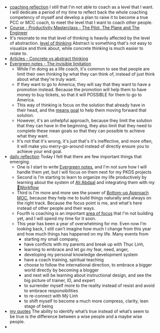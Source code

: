 - [coaching reflection](<coaching reflection.md>) I still that I'm not able to coach as a level that I want. I will dedicate a period of my time to reflect back the whole coaching competency of myself and develop a plan to raise it to become a true PCC or MCC coach, to meet the level that I want to coach other people.
- [Course - Productivity Masterclass - The Pilot, The Plane and The Engineer](<Course - Productivity Masterclass - The Pilot, The Plane and The Engineer.md>)
- It's resonate to me that level of thinking is heavily affected by the level of abstraction. [level of thinking](<level of thinking.md>)
Abstract is something that's not easy to visualize and think about, while concrete thinking is much easier to relate to.
- [Articles - Concrete vs abstract thinking](<Articles - Concrete vs abstract thinking.md>)
- [Evergreen notes - The invisible limitation](<Evergreen notes - The invisible limitation.md>)
    - While I'm doing as a life coach, it's common to see that people are limit their own thinking by what they can think of, instead of just think about what they're truly want.
    - If they want to go to America, they will say that they want to have a promotion instead. Because the promotion will help them to have money to buy tickets, so that it will POSSIBLE for them to go to America.
    - This way of thinking is focus on the solution that already have in their head, and the [means goal](<means goal.md>) to help them moving forward that solution.
    - However, it's an unhelpful approach, because they limit the solution that they can have in the beginning, they also limit that they need to complete these mean goals so that they can possible to achieve what they want.
    - It's not that it's wrong, it's just that's it's ineffective, and more often, it will make you merry-go-around instead of directly ensure you to achieve your end goal.
- [daily reflection](<daily reflection.md>) Today I felt that there are few important things that emerging.
    - One is I start to write [Evergreen notes](<Evergreen notes.md>), and I'm not sure how I will handle them yet, but I will focus on them next for my PKDS projects
    - Second is I'm starting to learn to organize my life productively by learning about the system of [Ali Abdaal](<Ali Abdaal.md>) and integrating them with my [🌲Workflow ](<🌲Workflow .md>)
    - Third is I'm more and more see the power of [Bottom-up Approach MOC](<Bottom-up Approach MOC.md>), because they help me to build things naturally and always on the right track. Because the focus point is me, and what's here instead of other people and their ways.
    - Fourth is coaching is an important [area of focus](<area of focus.md>) that I'm not building yet, and I will spend my time for it soon.
    - This year has been a year of overwhelming for me. Even now I'm looking back, I still can't imagine how much I change from this year and how much things has happened on my life. Many events from 
        - starting my small company, 
        - have conflicts with my parents and break up with Thục Linh, 
        - learning to embrace and let go my fear, need, anger, 
        - developing my personal knowledge development system
        - have a coach training, spiritual teaching
        - choose to follow the international direction, to embrace a bigger world directly by becoming a blogger
        - and next will be learning about instructional design, and see the big picture of trainer, ID, and expert
        - to surrender myself more to the reality instead of resist and avoid to embrace responsibilities
        - to re-connect with Mỹ Linh
        - to shift myself to become a much more compress, clarity, lean stage of being
- [my quotes](<my quotes.md>) The ability to identify what’s true instead of what’s seem to be true is the difference between a wise people and a maybe wise people.
- 
